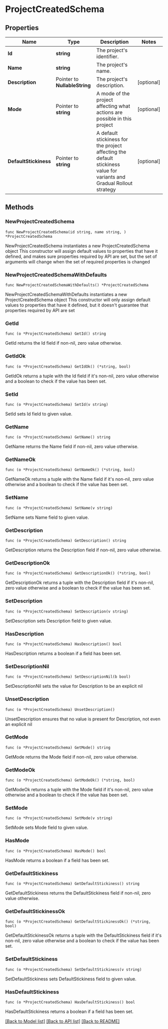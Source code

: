# ProjectCreatedSchema

## Properties

Name | Type | Description | Notes
------------ | ------------- | ------------- | -------------
**Id** | **string** | The project&#39;s identifier. | 
**Name** | **string** | The project&#39;s name. | 
**Description** | Pointer to **NullableString** | The project&#39;s description. | [optional] 
**Mode** | Pointer to **string** | A mode of the project affecting what actions are possible in this project | [optional] 
**DefaultStickiness** | Pointer to **string** | A default stickiness for the project affecting the default stickiness value for variants and Gradual Rollout strategy | [optional] 

## Methods

### NewProjectCreatedSchema

`func NewProjectCreatedSchema(id string, name string, ) *ProjectCreatedSchema`

NewProjectCreatedSchema instantiates a new ProjectCreatedSchema object
This constructor will assign default values to properties that have it defined,
and makes sure properties required by API are set, but the set of arguments
will change when the set of required properties is changed

### NewProjectCreatedSchemaWithDefaults

`func NewProjectCreatedSchemaWithDefaults() *ProjectCreatedSchema`

NewProjectCreatedSchemaWithDefaults instantiates a new ProjectCreatedSchema object
This constructor will only assign default values to properties that have it defined,
but it doesn't guarantee that properties required by API are set

### GetId

`func (o *ProjectCreatedSchema) GetId() string`

GetId returns the Id field if non-nil, zero value otherwise.

### GetIdOk

`func (o *ProjectCreatedSchema) GetIdOk() (*string, bool)`

GetIdOk returns a tuple with the Id field if it's non-nil, zero value otherwise
and a boolean to check if the value has been set.

### SetId

`func (o *ProjectCreatedSchema) SetId(v string)`

SetId sets Id field to given value.


### GetName

`func (o *ProjectCreatedSchema) GetName() string`

GetName returns the Name field if non-nil, zero value otherwise.

### GetNameOk

`func (o *ProjectCreatedSchema) GetNameOk() (*string, bool)`

GetNameOk returns a tuple with the Name field if it's non-nil, zero value otherwise
and a boolean to check if the value has been set.

### SetName

`func (o *ProjectCreatedSchema) SetName(v string)`

SetName sets Name field to given value.


### GetDescription

`func (o *ProjectCreatedSchema) GetDescription() string`

GetDescription returns the Description field if non-nil, zero value otherwise.

### GetDescriptionOk

`func (o *ProjectCreatedSchema) GetDescriptionOk() (*string, bool)`

GetDescriptionOk returns a tuple with the Description field if it's non-nil, zero value otherwise
and a boolean to check if the value has been set.

### SetDescription

`func (o *ProjectCreatedSchema) SetDescription(v string)`

SetDescription sets Description field to given value.

### HasDescription

`func (o *ProjectCreatedSchema) HasDescription() bool`

HasDescription returns a boolean if a field has been set.

### SetDescriptionNil

`func (o *ProjectCreatedSchema) SetDescriptionNil(b bool)`

 SetDescriptionNil sets the value for Description to be an explicit nil

### UnsetDescription
`func (o *ProjectCreatedSchema) UnsetDescription()`

UnsetDescription ensures that no value is present for Description, not even an explicit nil
### GetMode

`func (o *ProjectCreatedSchema) GetMode() string`

GetMode returns the Mode field if non-nil, zero value otherwise.

### GetModeOk

`func (o *ProjectCreatedSchema) GetModeOk() (*string, bool)`

GetModeOk returns a tuple with the Mode field if it's non-nil, zero value otherwise
and a boolean to check if the value has been set.

### SetMode

`func (o *ProjectCreatedSchema) SetMode(v string)`

SetMode sets Mode field to given value.

### HasMode

`func (o *ProjectCreatedSchema) HasMode() bool`

HasMode returns a boolean if a field has been set.

### GetDefaultStickiness

`func (o *ProjectCreatedSchema) GetDefaultStickiness() string`

GetDefaultStickiness returns the DefaultStickiness field if non-nil, zero value otherwise.

### GetDefaultStickinessOk

`func (o *ProjectCreatedSchema) GetDefaultStickinessOk() (*string, bool)`

GetDefaultStickinessOk returns a tuple with the DefaultStickiness field if it's non-nil, zero value otherwise
and a boolean to check if the value has been set.

### SetDefaultStickiness

`func (o *ProjectCreatedSchema) SetDefaultStickiness(v string)`

SetDefaultStickiness sets DefaultStickiness field to given value.

### HasDefaultStickiness

`func (o *ProjectCreatedSchema) HasDefaultStickiness() bool`

HasDefaultStickiness returns a boolean if a field has been set.


[[Back to Model list]](../README.md#documentation-for-models) [[Back to API list]](../README.md#documentation-for-api-endpoints) [[Back to README]](../README.md)


